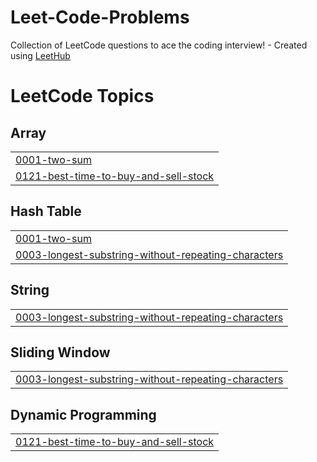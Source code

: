 # Leet-Code-Problems
Collection of LeetCode questions to ace the coding interview! - Created using [LeetHub](https://github.com/QasimWani/LeetHub)

<!---LeetCode Topics Start-->
# LeetCode Topics
## Array
|  |
| ------- |
| [0001-two-sum](https://github.com/chandrapavan1104/Leet-Code-Problems/tree/master/0001-two-sum) |
| [0121-best-time-to-buy-and-sell-stock](https://github.com/chandrapavan1104/Leet-Code-Problems/tree/master/0121-best-time-to-buy-and-sell-stock) |
## Hash Table
|  |
| ------- |
| [0001-two-sum](https://github.com/chandrapavan1104/Leet-Code-Problems/tree/master/0001-two-sum) |
| [0003-longest-substring-without-repeating-characters](https://github.com/chandrapavan1104/Leet-Code-Problems/tree/master/0003-longest-substring-without-repeating-characters) |
## String
|  |
| ------- |
| [0003-longest-substring-without-repeating-characters](https://github.com/chandrapavan1104/Leet-Code-Problems/tree/master/0003-longest-substring-without-repeating-characters) |
## Sliding Window
|  |
| ------- |
| [0003-longest-substring-without-repeating-characters](https://github.com/chandrapavan1104/Leet-Code-Problems/tree/master/0003-longest-substring-without-repeating-characters) |
## Dynamic Programming
|  |
| ------- |
| [0121-best-time-to-buy-and-sell-stock](https://github.com/chandrapavan1104/Leet-Code-Problems/tree/master/0121-best-time-to-buy-and-sell-stock) |
<!---LeetCode Topics End-->